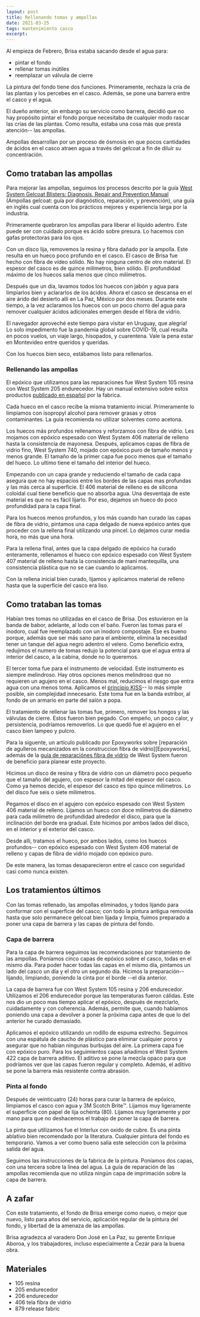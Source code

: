 ```yaml
---
layout: post
title: Rellenando tomas y ampollas
date: 2021-03-25
tags: mantenimiento casco
excerpt:
---
```


Al empieza de Febrero, Brisa estaba sacando desde el agua para:
- pintar el fondo
- rellenar tomas inútiles
- reemplazar un válvula de cierre

La pintura del fondo tiene dos funciones. Primeramente, rechaza la cría de
las plantas y los percebes en el casco. Además, se pone una barrera entre
el casco y el agua.

El dueño anterior, sin embargo su servicio como barrera, decidió que no hay
propósito pintar el fondo porque necesitaba de cualquier modo rascar las crías
de las plantas. Como resulta, estaba una cosa más que presta atención-- las
ampollas.

Ampollas desarrollan por un proceso de ósmosis en que pocos cantidades de
ácidos en el casco atraen agua a través del gelcoat a fin de diluir su
concentración.

## Como trataban las ampollas

Para mejorar las ampollas, seguimos los procesos descrito por la guía
[West System Gelcoat Blisters: Diagnosis,
Repair and Prevention Manual][WestRepair]
(Ampollas gelcoat: guía por diagnóstico, reparación, y prevención), una guía
en inglés cual cuenta con los prácticos mejores y experiencia larga por la
industria.

Primeramente quebraron los ampollas para liberar el líquido
adentro. Este puede ser con cuidado porque es ácido sobre presura. Lo hacemos
con gafas protectoras para los ojos.

Con un disco lija, removemos la resina y fibra dañado por la ampolla.
Este resulta en un hueco poco profundo en el casco. El casco de Brisa fue
hecho con fibra de vídeo sólido. No hay ninguna centro de otro material.
El espesor del casco es de quince milímetros, bien sólido. El profundidad
máximo de los huecos salía menos que cinco milímetros.

Después que un día, lavamos todos los huecos con jabón y agua para
limpiarlos bien y aclararlos de los ácidos. Ahora el casco se descansa
en el aire árido del desierto allí en La Paz, México por dos meses.
Durante este tiempo, a la vez aclaramos los huecos con un poco chorro del
agua para remover cualquier ácidos adicionales emergen desde el fibra de vidrio.

El navegador aproveché este tiempo para visitar en Uruguay, que alegría!
Lo solo impedimento fue la pandemia global sobre COVID-19, cual resulta en
pocos vuelos, un viaje largo, hisopados, y cuarentena. Vale la pena estar
en Montevideo entre queridos y queridas.

Con los huecos bien seco, estábamos listo para rellenarlos.

### Rellenando las ampollas

El epóxico que utilizamos para las reparaciones fue West System 105
resina con West System 205 endurecedor.
Hay un manual extensivo sobre estos productos
[publicado en español][ManualGougeon] por la fabrica.

Cada hueco en el casco recibe la misma tratamiento inicial.
Primeramente lo limpiamos
con isopropyl alcohol para remover grasas y otros contaminantes.
La guía recomienda no utilizar solventes como acetona.

Los huecos más profundos rellenamos y reforzamos con fibra de vidrio.  Les
mojamos con epóxico espesado con West System 406 material de relleno hasta la
consistencia de mayonesa. Después, aplicamos capas de fibra de vidrio fino,
West System 740, mojado con epóxico puro de tamaño menos y menos grande. El
tamaño de la primer capa fue poco menos que el tamaño del hueco. Lo ultimo
tiene el tamaño del interior del hueco.

Empezando con un capa grande y reduciendo el tamaño de cada capa asegura que
no hay espacios entre los bordes de las capas mas profundas y las más cerca al
superficie. El 406 material de relleno es de silicona coloidal cual tiene
beneficio que no absorba agua. Una desventaja de este material es que no es
fácil lijarlo. Por eso, dejamos un hueco do poco profundidad para la capa
final.

Para los huecos menos profundos, y los más cuando han curado las capas
de fibra de vidrio, pintamos una
capa delgado de nueva epóxico antes que proceder con la rellena final
utilizando una pincel. Lo dejamos curar media hora, no más que una hora.

Para la rellena final, antes que la capa delgado de epóxico ha curado
enteramente, rellenamos el hueco con epóxico espesado con West System 407
material de relleno hasta la consistencia de maní mantequilla, una consistencia
plástica que no se cae cuando lo aplicamos.

Con la rellena inicial bien curado, lijamos y aplicamos material de relleno
hasta que la superficie del casco era liso.

## Como trataban las tomas

Habían tres tomas no utilizadas en el casco de Brisa. Dos estuvieron en
la banda de babor, adelante, al lodo con el baño. Fueron las tomas para
el inodoro, cual fue reemplazado con un inodoro compostaje. Ese es bueno
porque, además que ser más sano para el ambiente, elimina la necesidad tener
un tanque del agua negro adentro el velero. Como beneficio extra, redujimos
el numero de tomas redujo la potencial para que el agua entra al interior
del casco, a la cabina, donde no lo queremos.

El tercer toma fue para el instrumento de velocidad. Este instrumento es
siempre melindroso. Hay otros opciones menos melindroso que no requieren un
agujero en el casco. Menos mal, reducimos el riesgo que entra agua con una menos
toma. Aplicamos el [principio KISS][KISS]-- lo más simple posible,
sin complejidad innecesario. Este toma fue en la banda estribor, al fondo de un
armario en parte del salón a popa.

El tratamiento de rellenar las tomas fue, primero, remover los hongos y las
válvulas de cierre. Estos fueron bien pegado. Con empeño, un poco calor,
y persistencia, podríamos removerlos. Lo que quedó fue el agujero en el casco
bien lampeo y pulcro.

Para la siguente, un artículo publicado por Epoxyworks sobre [reparación de
agulleros mecanizados en la construccion fibra de vídrio][Epoxyworks], además
de la [guía de reparaciónes fibra de vídrio][WestFibra] de West System fueron
de beneficio para planear este proyecto.

Hicimos un disco de resina y fibra de vidrio con un diámetro
poco pequeño que el tamaño del agujero, con espesor la mitad del espesor del casco.
Como ya hemos decido, el espesor del casco es tipo quince milímetros. Lo del
disco fue seis o siete milímetros.

Pegamos el disco en el agujero con epóxico espesado con West System 406
material de relleno. Lijamos un hueco con doce milímetros de diámetro para
cada milímetro de profundidad alrededor el disco, para que la inclinación
del borde era gradual. Este hicimos por ambos lados del disco, en el interior
y el exterior del casco.

Desde allí, tratamos el hueco, por ambos lados, como los huecos profundos--
con epóxico espesado con West System 406 material de relleno y
capas de fibra de vidrio mojado con epóxico puro.

De este manera, las tomas desaparecieron entre el casco con seguridad casi
como nunca existen.

## Los tratamientos últimos

Con las tomas rellenado, las ampollas eliminados, y todos lijando para conformar
con el superficie del casco; con todo la pintura antigua removida hasta que
solo permanece gelcoat bien lijada y limpia, fuimos preparado a poner una
capa de barrera y las capas de pintura del fondo.

### Capa de barrera

Para la capa de barrera seguimos las recomendaciones por tratamiento de las
ampollas. Poníamos cinco capas de epóxico sobre el casco, todas en el mismo
día. Para poder hacer todas las capas en el mismo día, pintamos un lado del casco un
día y el otro un segundo día. Hicimos la preparación-- lijando, limpiando,
poniendo la cinta por el borde --el día anterior.

La capa de barrera fue con West System 105 resina y 206 endurecedor. Utilizamos
el 206 endurecedor porque las temperaturas fueron cálidas. Este nos dio un poco mas
tiempo aplicar el epóxico, después de mezclarlo, cuidadamente y con coherencia.
Además, permite que, cuando habíamos poniendo una capa a devolver a poner la
próxima capa antes de que lo del anterior he curado demasiado.

Aplicamos el epóxico utilizando un rodillo de espuma estrecho. Seguimos con una
espátula de caucho de plástico para eliminar cualquier poros y asegurar que
no habían ningunas burbujas del aire. La primera capa
fue con epóxico puro. Para los seguimientos capas añadimos el West System
422 capa de barrera aditivo. El aditivo se pone la mezcla opaco para que
podríamos ver que las capas fueron regular y completo. Además, el aditivo
se pone la barrera más resistente contra abrasión.

### Pinta al fondo

Después de veinticuatro (24) horas para curar la barrera de epóxico, limpiamos
el casco con agua y 3M Scotch Brite™️. Lijamos muy ligeramente el superficie con papel
de lija ochenta (80). Lijamos muy ligeramente y por mano para que no deshacemos el trabajo
de poner la capa de barrera.

La pinta que utilizamos fue el Interlux con oxido de cubre. Es una pinta
ablativo bien recomendado por la literatura. Cualquier pintura del fondo es
temporario. Vamos a ver como bueno salia este selección con la próxima
salida del agua.

Seguimos las instrucciones de la fabrica de la pintura.
Poníamos dos capas, con una tercera sobre la linea del agua.
La guía de reparación de las ampollas recomienda que no utiliza ningún capa de
imprimación sobre la capa de barrera.

## A zafar

Con este tratamiento, el fondo de Brisa emerge como nuevo, o mejor que nuevo,
listo para años del servicio, aplicación regular de la pintura del fondo, y
libertad de la amenaza de las ampollas.

Brisa agradezca al varadero Don José en La Paz, su gerente Enrique Aboroa,
y los trabajadores, incluso especialmente a Cezár para la buena obra.

## Materiales

- 105 resína
- 205 endurecedor
- 206 endurecedor
- 406 tela fibra de vidrio
- 879 release fabric

[WestRepair]: https://www.westsystem.com/wp-content/uploads/Gelcoat-Blisters-Diagnosis-Repair-and-Prevention.pdf
  "West System reparación de las ampollas (inglés, PDF)"

[WestFibra]: https://www.westsystem.com/wp-content/uploads/Fiberglass-Manual-2015.pdf
  "West System reparación de fibra de vídrio (inglés, PDF)"

[ManualGougeon]: https://www.westsystem.com/wp-content/uploads/South-American-Spanish.pdf
  "Manual del usuario y guía de producto, epóxico West System (PDF)"

[Expoxyworks]: https://www.epoxyworks.com/index.php/repairing-machined-holes-in-fiberglass-2/
  "Repairing machined holes in fiberglass (inglés)"

[KISS]: https://es.wikipedia.org/wiki/Principio_KISS
  "sistemas funcionan mejor si se mantienen simples"
